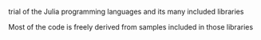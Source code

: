 trial of the Julia programming languages and its many included libraries

Most of the code is freely derived from samples included in those libraries

